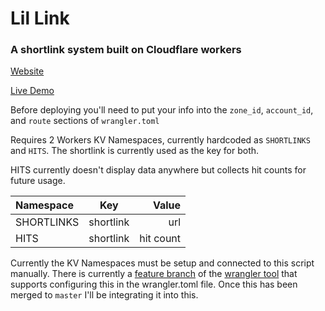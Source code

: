 # Lil Link
### A shortlink system built on Cloudflare workers

<a href="https://get.lillink.co">Website</a>

<a href="https://lillink.co">Live Demo</a>

Before deploying you'll need to put your info into the `zone_id`, `account_id`, and `route` sections of `wrangler.toml`

Requires 2 Workers KV Namespaces, currently hardcoded as `SHORTLINKS` and `HITS`.
The shortlink is currently used as the key for both.

HITS currently doesn't display data anywhere but collects hit counts for future usage.


| Namespace  |    Key    |     Value |
| :--------- | :-------: | --------: |
| SHORTLINKS | shortlink |       url |
| HITS       | shortlink | hit count |


Currently the KV Namespaces must be setup and connected to this script manually. There is currently a 
<a href="https://github.com/cloudflare/wrangler/tree/feat-better-kv">feature branch</a> of the <a href="https://github.com/cloudflare/wrangler">wrangler tool</a> that supports configuring this in the wrangler.toml file. Once this has been merged to `master` I'll be integrating it into this.
